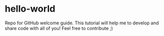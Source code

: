 # hello-world
Repo for GitHub welcome guide. This tutorial will help me to develop and share code with all of you! Feel free to contribute ;)
